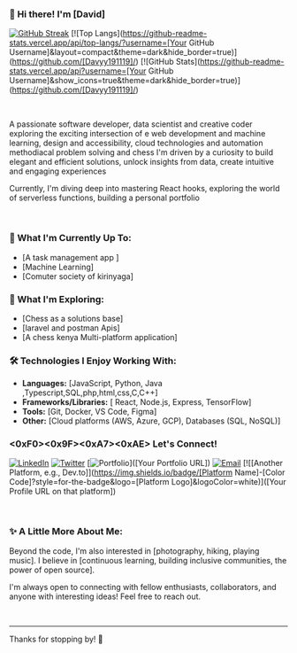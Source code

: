 ### 👋 Hi there! I'm [David]

[![GitHub Streak](https://streak-stats.demolab.com/?user=[Davyy191119]&theme=dark&hide_border=true)](https://git.io/streak-stats)
[![Top Langs](https://github-readme-stats.vercel.app/api/top-langs/?username=[Your GitHub Username]&layout=compact&theme=dark&hide_border=true)](https://github.com/[Davyy191119]/)
[![GitHub Stats](https://github-readme-stats.vercel.app/api?username=[Your GitHub Username]&show_icons=true&theme=dark&hide_border=true)](https://github.com/[Davyy191119]/)

<br>

A passionate software developer, data scientist and creative coder exploring the exciting intersection of  e web development and machine learning, design and accessibility, cloud technologies and automation  methodiacal problem solving and chess I'm driven by a curiosity to build elegant and efficient solutions, unlock insights from data, create intuitive and engaging experiences

Currently, I'm diving deep into  mastering React hooks, exploring the world of serverless functions, building a personal portfolio

<br>

### 🌱 What I'm Currently Up To:

* [A task management app ]
* [Machine Learning]
* [Comuter society of kirinyaga]

### 🔭 What I'm Exploring:

* [Chess as a solutions base]
* [laravel and postman Apis]
* [A chess kenya Multi-platform application]

### 🛠️ Technologies I Enjoy Working With:

* **Languages:** [JavaScript, Python, Java ,Typescript,SQL,php,html,css,C,C++]
* **Frameworks/Libraries:** [ React, Node.js, Express, TensorFlow]
* **Tools:** [Git, Docker, VS Code, Figma]
* **Other:** [Cloud platforms (AWS, Azure, GCP), Databases (SQL, NoSQL)]

### <0xF0><0x9F><0xA7><0xAE> Let's Connect!

[![LinkedIn](https://img.shields.io/badge/LinkedIn-%230077B5.svg?style=for-the-badge&logo=linkedin&logoColor=white)]([https://www.linkedin.com/in/ndiki-muchiri-a089bb315/])
[![Twitter](https://img.shields.io/badge/Twitter-%231DA1F2.svg?style=for-the-badge&logo=twitter&logoColor=white)]([toxickenyan254])
[![Portfolio](https://img.shields.io/badge/Portfolio-Website-%23555555?style=for-the-badge&logo=globe&logoColor=white)]([Your Portfolio URL])
[![Email](https://img.shields.io/badge/Email-me-%23EA4335?style=for-the-badge&logo=gmail&logoColor=white)](mailto:[ndikimuchiri@gmail.com])
[![[Another Platform, e.g., Dev.to]](https://img.shields.io/badge/[Platform Name]-[Color Code]?style=for-the-badge&logo=[Platform Logo]&logoColor=white)]([Your Profile URL on that platform])

<br>

### ✨ A Little More About Me:

Beyond the code, I'm also interested in [photography, hiking, playing music]. I believe in [continuous learning, building inclusive communities, the power of open source].

I'm always open to connecting with fellow enthusiasts, collaborators, and anyone with interesting ideas! Feel free to reach out.

<br>

---

Thanks for stopping by! 👋
